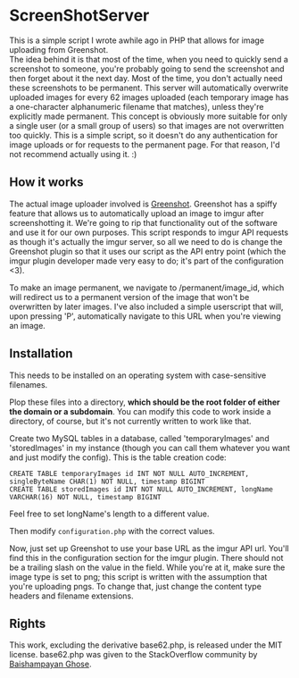 ScreenShotServer
================
This is a simple script I wrote awhile ago in PHP that allows for image uploading from Greenshot.  
The idea behind it is that most of the time, when you need to quickly send a screenshot to someone, you're probably going to send the screenshot and then forget about it the next day. Most of the time, you don't actually need these screenshots to be permanent. This server will automatically overwrite uploaded images for every 62 images uploaded (each temporary image has a one-character alphanumeric filename that matches), unless they're explicitly made permanent. This concept is obviously more suitable for only a single user (or a small group of users) so that images are not overwritten too quickly. This is a simple script, so it doesn't do any authentication for image uploads or for requests to the permanent page. For that reason, I'd not recommend actually using it. :)

How it works
------------
The actual image uploader involved is [Greenshot](http://getgreenshot.org/). Greenshot has a spiffy feature that allows us to automatically upload an image to imgur after screenshotting it. We're going to rip that functionality out of the software and use it for our own purposes. This script responds to imgur API requests as though it's actually the imgur server, so all we need to do is change the Greenshot plugin so that it uses our script as the API entry point (which the imgur plugin developer made very easy to do; it's part of the configuration <3).

To make an image permanent, we navigate to /permanent/image_id, which will redirect us to a permanent version of the image that won't be overwritten by later images. I've also included a simple userscript that will, upon pressing 'P', automatically navigate to this URL when you're viewing an image.

Installation
------------
This needs to be installed on an operating system with case-sensitive filenames.

Plop these files into a directory, **which should be the root folder of either the domain or a subdomain**. You can modify this code to work inside a directory, of course, but it's not currently written to work like that.

Create two MySQL tables in a database, called 'temporaryImages' and 'storedImages' in my instance (though you can call them whatever you want and just modify the config).
This is the table creation code:

    CREATE TABLE temporaryImages id INT NOT NULL AUTO_INCREMENT, singleByteName CHAR(1) NOT NULL, timestamp BIGINT
    CREATE TABLE storedImages id INT NOT NULL AUTO_INCREMENT, longName VARCHAR(16) NOT NULL, timestamp BIGINT

Feel free to set longName's length to a different value.

Then modify `configuration.php` with the correct values.

Now, just set up Greenshot to use your base URL as the imgur API url. You'll find this in the configuration section for the imgur plugin. There should not be a trailing slash on the value in the field. While you're at it, make sure the image type is set to png; this script is written with the assumption that you're uploading pngs. To change that, just change the content type headers and filename extensions.

Rights
------
This work, excluding the derivative base62.php, is released under the MIT license. base62.php was given to the StackOverflow community by [Baishampayan Ghose](http://stackoverflow.com/users/8024/baishampayan-ghose).